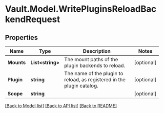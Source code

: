 # Vault.Model.WritePluginsReloadBackendRequest

## Properties

Name | Type | Description | Notes
------------ | ------------- | ------------- | -------------
**Mounts** | **List&lt;string&gt;** | The mount paths of the plugin backends to reload. | [optional] 
**Plugin** | **string** | The name of the plugin to reload, as registered in the plugin catalog. | [optional] 
**Scope** | **string** |  | [optional] 

[[Back to Model list]](../README.md#documentation-for-models) [[Back to API list]](../README.md#documentation-for-api-endpoints) [[Back to README]](../README.md)

